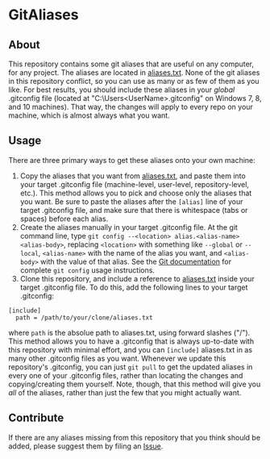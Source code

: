 # GitAliases

## About
This repository contains some git aliases that are useful on any computer, for any project.  The aliases are located in [aliases.txt](aliases.txt).  None of the git aliases in this repository conflict, so you can use as many or as few of them as you like.  For best results, you should include these aliases in your _global_ .gitconfig file (located at "C:\Users\<UserName>\.gitconfig" on Windows 7, 8, and 10 machines).  That way, the changes will apply to every repo on your machine, which is almost always what you want.

## Usage
There are three primary ways to get these aliases onto your own machine:
1. Copy the aliases that you want from [aliases.txt](aliases.txt), and paste them into your target .gitconfig file (machine-level, user-level, repository-level, etc.).  This method allows you to pick and choose only the aliases that you want.  Be sure to paste the aliases after the `[alias]` line of your target .gitconfig file, and make sure that there is whitespace (tabs or spaces) before each alias.
2. Create the aliases manually in your target .gitconfig file.  At the git command line, type `git config --<location> alias.<alias-name> <alias-body>`, replacing `<location>` with something like `--global` or `--local`, `<alias-name>` with the name of the alias you want, and `<alias-body>` with the value of that alias.  See the [Git documentation](https://git-scm.com/book/en/v2/Git-Basics-Git-Aliases) for complete `git config` usage instructions.
3. Clone this repository, and include a reference to [aliases.txt](aliases.txt) inside your target .gitconfig file.  To do this, add the following lines to your target .gitconfig:
```
[include]
  path = /path/to/your/clone/aliases.txt
```
where `path` is the absolue path to aliases.txt, using forward slashes ("/").  This method allows you to have a .gitconfig that is always up-to-date with this repository with minimal effort, and you can `[include]` aliases.txt in as many other .gitconfig files as you want.  Whenever we update this repository's .gitconfig, you can just `git pull` to get the updated aliases in every one of your .gitconfig files, rather than locating the changes and copying/creating them yourself.  Note, though, that this method will give you _all_ of the aliases, rather than just the few that you might actually want.  

## Contribute
If there are any aliases missing from this repository that you think should be added, please suggest them by filing an [Issue](https://github.com/DanwareCreations/GitAliases/issues/new?title=Add%20Alias%20For%20&lt;insert%20command%20here&gt;).
